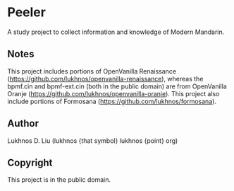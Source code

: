 Peeler
======

A study project to collect information and knowledge of Modern Mandarin.


Notes
-----

This project includes portions of OpenVanilla Renaissance 
(https://github.com/lukhnos/openvanilla-renaissance), whereas the
bpmf.cin and bpmf-ext.cin (both in the public domain) are from
OpenVanilla Oranje (https://github.com/lukhnos/openvanilla-oranje). This
project also include portions of Formosana
(https://github.com/lukhnos/formosana).


Author
------
Lukhnos D. Liu (lukhnos {that symbol} lukhnos {point} org)


Copyright
---------

This project is in the public domain.
